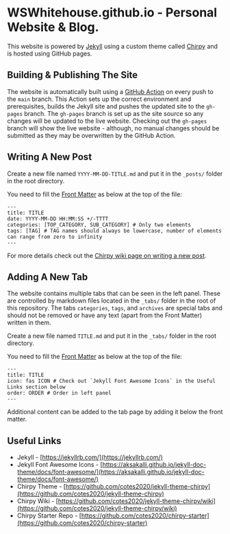 # WSWhitehouse.github.io - Personal Website & Blog.

This website is powered by [Jekyll](https://jekyllrb.com/) using a custom theme called [Chirpy](https://github.com/cotes2020/jekyll-theme-chirpy) and is hosted using GitHub pages.

## Building & Publishing The Site
The website is automatically built using a [GitHub Action](https://github.com/WSWhitehouse/WSWhitehouse.github.io/actions/workflows/build.yml) on every push to the `main` branch. This Action sets up the correct environment and prerequisites, builds the Jekyll site and pushes the updated site to the `gh-pages` branch. The `gh-pages` branch is set up as the site source so any changes will be updated to the live website. Checking out the `gh-pages` branch will show the live website - although, no manual changes should be submitted as they may be overwritten by the GitHub Action.

## Writing A New Post
Create a new file named `YYYY-MM-DD-TITLE.md` and put it in the `_posts/` folder in the root directory.

You need to fill the [Front Matter](https://jekyllrb.com/docs/front-matter/) as below at the top of the file:
```
---
title: TITLE
date: YYYY-MM-DD HH:MM:SS +/-TTTT
categories: [TOP_CATEGORY, SUB_CATEGORY] # Only two elements
tags: [TAG] # TAG names should always be lowercase, number of elements can range from zero to infinity
---
```

For more details check out the [Chirpy wiki page on writing a new post](https://github.com/cotes2020/jekyll-theme-chirpy/wiki/Writing-a-New-Post).

## Adding A New Tab
The website contains multiple tabs that can be seen in the left panel. These are controlled by markdown files located in the `_tabs/` folder in the root of this repository. The tabs `categories`, `tags`, and `archives` are special tabs and should not be removed or have any text (apart from the Front Matter) written in them.

Create a new file named `TITLE.md` and put it in the `_tabs/` folder in the root directory.

You need to fill the [Front Matter](https://jekyllrb.com/docs/front-matter/) as below at the top of the file:
```
---
title: TITLE
icon: fas ICON # Check out `Jekyll Font Awesome Icons` in the Useful Links section below
order: ORDER # Order in left panel
---
```

Additional content can be added to the tab page by adding it below the front matter.

## Useful Links
- Jekyll - [https://jekyllrb.com/](https://jekyllrb.com/)
- Jekyll Font Awesome Icons - [https://aksakalli.github.io/jekyll-doc-theme/docs/font-awesome/](https://aksakalli.github.io/jekyll-doc-theme/docs/font-awesome/)
- Chirpy Theme - [https://github.com/cotes2020/jekyll-theme-chirpy](https://github.com/cotes2020/jekyll-theme-chirpy)
- Chirpy Wiki - [https://github.com/cotes2020/jekyll-theme-chirpy/wiki](https://github.com/cotes2020/jekyll-theme-chirpy/wiki)
- Chirpy Starter Repo - [https://github.com/cotes2020/chirpy-starter](https://github.com/cotes2020/chirpy-starter)